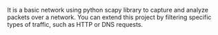 It is a basic network using python scapy library to capture and analyze packets over a network. You can extend this project by filtering specific types of traffic, such as HTTP or DNS requests.
